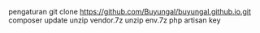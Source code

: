 pengaturan
git clone https://github.com/Buyungal/buyungal.github.io.git
composer update
unzip vendor.7z
unzip env.7z
php artisan key
